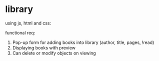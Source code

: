 # library
using js, html and css:

functional req:
1. Pop-up form for adding books into library (author, title, pages, !read)
2. Displaying books with preview
3. Can delete or modify objects on viewing
   
